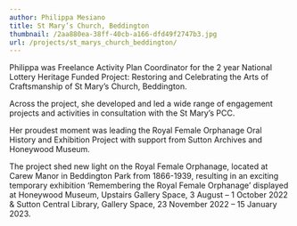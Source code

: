 ```yaml
---
author: Philippa Mesiano
title: St Mary’s Church, Beddington
thumbnail: /2aa880ea-38ff-40cb-a166-dfd49f2747b3.jpg
url: /projects/st_marys_church_beddington/
---
```


Philippa was Freelance Activity Plan Coordinator for the 2 year National Lottery
Heritage Funded Project: Restoring and Celebrating the Arts of Craftsmanship of
St Mary’s Church, Beddington.

Across the project, she developed and led a wide range of engagement projects
and activities in consultation with the St Mary’s PCC.

Her proudest moment was leading the Royal Female Orphanage Oral History and
Exhibition Project with support from Sutton Archives and Honeywood Museum.

The project shed new light on the Royal Female Orphanage, located at Carew
Manor in Beddington Park from 1866-1939, resulting in an exciting temporary
exhibition ‘Remembering the Royal Female Orphanage’ displayed at Honeywood
Museum, Upstairs Gallery Space, 3 August – 1 October 2022 &amp; Sutton Central
Library, Gallery Space, 23 November 2022 – 15 January 2023.
